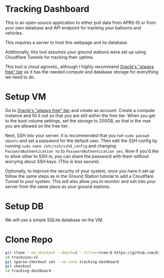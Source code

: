# Tracking Dashboard

This is an open-source application to either pull data from APRS-IS or from your own database and API endpoint for tracking your balloons and vehicles.

This requires a server to host this webpage and its database.

Additionally, this tool assumes your ground stations were set up using Cloudflare Tunnels for tracking their uptime.

This tool is cloud agnostic, although I highly recommend [Oracle's "always free" tier](https://www.oracle.com/cloud/free/) as it has the needed compute and database storage for everything we need to do.

# Setup VM

Go to [Oracle's "always free" tier](https://www.oracle.com/cloud/free/) and create an account. Create a compute instance and fill it out so that you are still within the free tier. When you get to the boot volume settings, set the storage to 200GB, as that is the max you are allowed on the free tier.

Next, SSH into your server. It is recommended that you run `sudo passwd ubuntu` and set a password for the default user. Then edit the SSH config by running `sudo nano /etc/ssh/sshd_config` and changing `PasswordAuthentication no` to `PasswordAuthentication yes`. Now if you'd like to allow other to SSH in, you can share the password with them without worrying about SSH keys. (This is less secure).

Optionally, to improve the security of your system, once you have it set up follow the same steps as in the Ground Station tutorial to add a Cloudflare Tunnel to your system. This will also allow you to monitor and ssh into your server from the same place as your ground stations.

# Setup DB

We will use a simple SQLite database on the VM. 

# Clone Repo

```bash
git clone --no-checkout --depth=1 --filter=tree:0 https://github.com/EricAndrechek/trackuino-v2.git
cd trackuino-v2
git sparse-checkout set --no-cone tracking-dashboard
git checkout
cd tracking-dashboard
```
